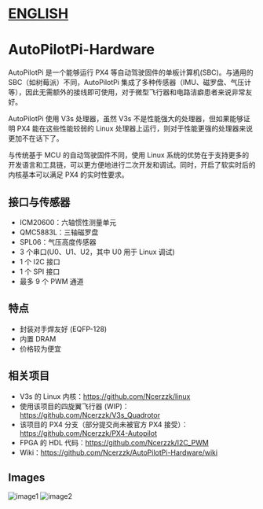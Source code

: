 # [ENGLISH](https://github.com/Ncerzzk/AutoPilotPi-Hardware/blob/master/README_EN.md)
# AutoPilotPi-Hardware

AutoPilotPi 是一个能够运行 PX4 等自动驾驶固件的单板计算机(SBC)。与通用的 SBC（如树莓派）不同，AutoPilotPi 集成了多种传感器（IMU、磁罗盘、气压计等），因此无需额外的接线即可使用，对于微型飞行器和电路洁癖患者来说非常友好。

AutoPilotPi 使用 V3s 处理器，虽然 V3s 不是性能强大的处理器，但如果能够证明 PX4 能在这些性能较弱的 Linux 处理器上运行，则对于性能更强的处理器来说更加不在话下了。

与传统基于 MCU 的自动驾驶固件不同，使用 Linux 系统的优势在于支持更多的开发语言和工具链，可以更方便地进行二次开发和调试。同时，开启了软实时后的内核基本可以满足 PX4 的实时性要求。

## 接口与传感器

- ICM20600：六轴惯性测量单元
- QMC5883L：三轴磁罗盘
- SPL06：气压高度传感器
- 3 个串口(U0、U1、U2，其中 U0 用于 Linux 调试)
- 1 个 I2C 接口
- 1 个 SPI 接口
- 最多 9 个 PWM 通道

## 特点

- 封装对手焊友好 (EQFP-128)
- 内置 DRAM
- 价格较为便宜

## 相关项目

- V3s 的 Linux 内核：https://github.com/Ncerzzk/linux
- 使用该项目的四旋翼飞行器 (WIP)：https://github.com/Ncerzzk/V3s_Quadrotor
- 该项目的 PX4 分支（部分提交尚未被官方 PX4 接受）：https://github.com/Ncerzzk/PX4-Autopilot
- FPGA 的 HDL 代码：https://github.com/Ncerzzk/I2C_PWM
- Wiki：https://github.com/Ncerzzk/AutoPilotPi-Hardware/wiki


## Images
![image1](https://github.com/Ncerzzk/AutoPilotPi-Hardware/blob/master/images/AutoPilotPi.jpg?raw=true)
![image2](https://github.com/Ncerzzk/AutoPilotPi-Hardware/blob/master/images/AutoPilotPi-2.jpg?raw=true)

